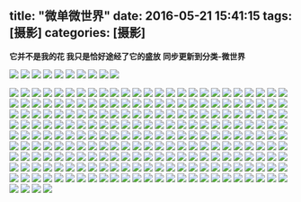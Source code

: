 ﻿

title: "微单微世界"
date:  2016-05-21 15:41:15
tags: [摄影]
categories: [摄影]
---


**它并不是我的花 我只是恰好途经了它的盛放**
**同步更新到分类-微世界**

![](http://7xubu6.com1.z0.glb.clouddn.com/16-5-21/67923945.jpg)
![](http://7xubu6.com1.z0.glb.clouddn.com/16-5-21/87724692.jpg)
![](http://7xubu6.com1.z0.glb.clouddn.com/16-5-21/12485394.jpg)
![](http://7xubu6.com1.z0.glb.clouddn.com/16-5-21/43890907.jpg)
![](http://7xubu6.com1.z0.glb.clouddn.com/16-5-21/33553156.jpg)
![](http://7xubu6.com1.z0.glb.clouddn.com/16-5-21/71478007.jpg)
![](http://7xubu6.com1.z0.glb.clouddn.com/16-5-21/54986814.jpg)
![](http://7xubu6.com1.z0.glb.clouddn.com/16-5-21/19144292.jpg)
![](http://7xubu6.com1.z0.glb.clouddn.com/16-5-21/8199880.jpg)
![](http://7xubu6.com1.z0.glb.clouddn.com/16-5-21/22002353.jpg)

<!--more-->

![](http://7xubu6.com1.z0.glb.clouddn.com/16-5-21/4250594.jpg)
![](http://7xubu6.com1.z0.glb.clouddn.com/16-5-21/27349057.jpg)
![](http://7xubu6.com1.z0.glb.clouddn.com/16-5-21/5353150.jpg)
![](http://7xubu6.com1.z0.glb.clouddn.com/16-5-21/14551624.jpg)
![](http://7xubu6.com1.z0.glb.clouddn.com/16-5-21/44291243.jpg)
![](http://7xubu6.com1.z0.glb.clouddn.com/16-5-21/24813716.jpg)
![](http://7xubu6.com1.z0.glb.clouddn.com/16-5-21/11940907.jpg)
![](http://7xubu6.com1.z0.glb.clouddn.com/16-5-21/68535462.jpg)
![](http://7xubu6.com1.z0.glb.clouddn.com/16-5-21/80630521.jpg)
![](http://7xubu6.com1.z0.glb.clouddn.com/16-5-21/9539985.jpg)
![](http://7xubu6.com1.z0.glb.clouddn.com/16-5-21/72368393.jpg)
![](http://7xubu6.com1.z0.glb.clouddn.com/16-5-21/736041.jpg)
![](http://7xubu6.com1.z0.glb.clouddn.com/16-5-21/62232648.jpg)
![](http://7xubu6.com1.z0.glb.clouddn.com/16-5-21/1922292.jpg)
![](http://7xubu6.com1.z0.glb.clouddn.com/16-5-21/58676817.jpg)
![](http://7xubu6.com1.z0.glb.clouddn.com/16-5-21/5059352.jpg)
![](http://7xubu6.com1.z0.glb.clouddn.com/16-5-21/92142896.jpg)
![](http://7xubu6.com1.z0.glb.clouddn.com/16-5-21/90931502.jpg)
![](http://7xubu6.com1.z0.glb.clouddn.com/16-5-21/99907801.jpg)
![](http://7xubu6.com1.z0.glb.clouddn.com/16-5-21/28671294.jpg)
![](http://7xubu6.com1.z0.glb.clouddn.com/16-5-21/30456407.jpg)
![](http://7xubu6.com1.z0.glb.clouddn.com/16-5-21/43635238.jpg)
![](http://7xubu6.com1.z0.glb.clouddn.com/16-5-21/75427677.jpg)
![](http://7xubu6.com1.z0.glb.clouddn.com/16-5-21/60633573.jpg)
![](http://7xubu6.com1.z0.glb.clouddn.com/16-5-21/51121352.jpg)
![](http://7xubu6.com1.z0.glb.clouddn.com/16-5-21/80237220.jpg)
![](http://7xubu6.com1.z0.glb.clouddn.com/16-5-21/58739069.jpg)
![](http://7xubu6.com1.z0.glb.clouddn.com/16-5-21/40293444.jpg)
![](http://7xubu6.com1.z0.glb.clouddn.com/16-5-21/46482768.jpg)
![](http://7xubu6.com1.z0.glb.clouddn.com/16-5-21/90842627.jpg)
![](http://7xubu6.com1.z0.glb.clouddn.com/16-5-21/58891007.jpg)
![](http://7xubu6.com1.z0.glb.clouddn.com/16-5-21/85673753.jpg)
![](http://7xubu6.com1.z0.glb.clouddn.com/16-5-21/36957423.jpg)
![](http://7xubu6.com1.z0.glb.clouddn.com/16-5-21/63416581.jpg)
![](http://7xubu6.com1.z0.glb.clouddn.com/16-5-21/43682545.jpg)
![](http://7xubu6.com1.z0.glb.clouddn.com/16-5-21/12911677.jpg)
![](http://7xubu6.com1.z0.glb.clouddn.com/16-5-21/27480103.jpg)
![](http://7xubu6.com1.z0.glb.clouddn.com/16-5-21/46201941.jpg)
![](http://7xubu6.com1.z0.glb.clouddn.com/16-5-21/39895040.jpg)
![](http://7xubu6.com1.z0.glb.clouddn.com/16-5-21/58071090.jpg)
![](http://7xubu6.com1.z0.glb.clouddn.com/16-5-21/97721109.jpg)
![](http://7xubu6.com1.z0.glb.clouddn.com/16-5-21/99720024.jpg)
![](http://7xubu6.com1.z0.glb.clouddn.com/16-5-21/41347985.jpg)
![](http://7xubu6.com1.z0.glb.clouddn.com/16-5-21/57287468.jpg)
![](http://7xubu6.com1.z0.glb.clouddn.com/16-5-21/58052617.jpg)
![](http://7xubu6.com1.z0.glb.clouddn.com/16-5-21/82046383.jpg)
![](http://7xubu6.com1.z0.glb.clouddn.com/16-5-21/70513407.jpg)
![](http://7xubu6.com1.z0.glb.clouddn.com/16-5-21/20933265.jpg)
![](http://7xubu6.com1.z0.glb.clouddn.com/16-5-21/24137689.jpg)
![](http://7xubu6.com1.z0.glb.clouddn.com/16-5-21/44710976.jpg)
![](http://7xubu6.com1.z0.glb.clouddn.com/16-5-21/98087416.jpg)
![](http://7xubu6.com1.z0.glb.clouddn.com/16-5-21/2296695.jpg)
![](http://7xubu6.com1.z0.glb.clouddn.com/16-5-21/20876858.jpg)
![](http://7xubu6.com1.z0.glb.clouddn.com/16-5-21/36754958.jpg)
![](http://7xubu6.com1.z0.glb.clouddn.com/16-5-21/8224310.jpg)
![](http://7xubu6.com1.z0.glb.clouddn.com/16-5-21/66144086.jpg)
![](http://7xubu6.com1.z0.glb.clouddn.com/16-5-21/36997812.jpg)
![](http://7xubu6.com1.z0.glb.clouddn.com/16-5-21/94912415.jpg)
![](http://7xubu6.com1.z0.glb.clouddn.com/16-5-21/46883400.jpg)
![](http://7xubu6.com1.z0.glb.clouddn.com/16-5-21/5424044.jpg)
![](http://7xubu6.com1.z0.glb.clouddn.com/16-5-21/97024871.jpg)
![](http://7xubu6.com1.z0.glb.clouddn.com/16-5-21/29077709.jpg)
![](http://7xubu6.com1.z0.glb.clouddn.com/16-5-21/63745429.jpg)
![](http://7xubu6.com1.z0.glb.clouddn.com/16-5-21/8802639.jpg)
![](http://7xubu6.com1.z0.glb.clouddn.com/16-5-21/61168856.jpg)
![](http://7xubu6.com1.z0.glb.clouddn.com/16-5-21/13431417.jpg)
![](http://7xubu6.com1.z0.glb.clouddn.com/16-5-21/77343907.jpg)
![](http://7xubu6.com1.z0.glb.clouddn.com/16-5-21/53725141.jpg)
![](http://7xubu6.com1.z0.glb.clouddn.com/16-5-21/61394292.jpg)
![](http://7xubu6.com1.z0.glb.clouddn.com/16-5-21/37811455.jpg)
![](http://7xubu6.com1.z0.glb.clouddn.com/16-5-21/96847249.jpg)
![](http://7xubu6.com1.z0.glb.clouddn.com/16-5-21/97167936.jpg)
![](http://7xubu6.com1.z0.glb.clouddn.com/16-5-21/70637654.jpg)
![](http://7xubu6.com1.z0.glb.clouddn.com/16-5-21/13261990.jpg)
![](http://7xubu6.com1.z0.glb.clouddn.com/16-5-21/8579430.jpg)
![](http://7xubu6.com1.z0.glb.clouddn.com/16-5-21/69715639.jpg)
![](http://7xubu6.com1.z0.glb.clouddn.com/16-5-21/12452625.jpg)
![](http://7xubu6.com1.z0.glb.clouddn.com/16-5-21/15057804.jpg)
![](http://7xubu6.com1.z0.glb.clouddn.com/16-5-21/34872169.jpg)
![](http://7xubu6.com1.z0.glb.clouddn.com/16-5-21/54260144.jpg)
![](http://7xubu6.com1.z0.glb.clouddn.com/16-5-21/98764925.jpg)
![](http://7xubu6.com1.z0.glb.clouddn.com/16-5-21/26910959.jpg)
![](http://7xubu6.com1.z0.glb.clouddn.com/16-5-21/40154282.jpg)
![](http://7xubu6.com1.z0.glb.clouddn.com/16-5-21/80472748.jpg)
![](http://7xubu6.com1.z0.glb.clouddn.com/16-5-21/69254957.jpg)
![](http://7xubu6.com1.z0.glb.clouddn.com/16-5-21/39436645.jpg)
![](http://7xubu6.com1.z0.glb.clouddn.com/16-5-21/35736376.jpg)
![](http://7xubu6.com1.z0.glb.clouddn.com/16-5-21/13777103.jpg)
![](http://7xubu6.com1.z0.glb.clouddn.com/16-5-21/17161150.jpg)
![](http://7xubu6.com1.z0.glb.clouddn.com/16-5-21/18020041.jpg)
![](http://7xubu6.com1.z0.glb.clouddn.com/16-5-21/97809510.jpg)
![](http://7xubu6.com1.z0.glb.clouddn.com/16-5-21/19341926.jpg)
![](http://7xubu6.com1.z0.glb.clouddn.com/16-5-21/73013812.jpg)
![](http://7xubu6.com1.z0.glb.clouddn.com/16-5-21/91059830.jpg)
![](http://7xubu6.com1.z0.glb.clouddn.com/16-5-21/77122246.jpg)
![](http://7xubu6.com1.z0.glb.clouddn.com/16-5-21/36177757.jpg)
![](http://7xubu6.com1.z0.glb.clouddn.com/16-5-21/71255168.jpg)
![](http://7xubu6.com1.z0.glb.clouddn.com/16-5-21/38292901.jpg)
![](http://7xubu6.com1.z0.glb.clouddn.com/16-5-21/39724383.jpg)
![](http://7xubu6.com1.z0.glb.clouddn.com/16-5-21/63510372.jpg)
![](http://7xubu6.com1.z0.glb.clouddn.com/16-5-21/90132350.jpg)
![](http://7xubu6.com1.z0.glb.clouddn.com/16-5-21/92195544.jpg)
![](http://7xubu6.com1.z0.glb.clouddn.com/16-5-21/97754586.jpg)
![](http://7xubu6.com1.z0.glb.clouddn.com/16-5-21/70234156.jpg)
![](http://7xubu6.com1.z0.glb.clouddn.com/16-5-21/82616165.jpg)
![](http://7xubu6.com1.z0.glb.clouddn.com/16-5-21/6465239.jpg)
![](http://7xubu6.com1.z0.glb.clouddn.com/16-5-21/77455387.jpg)
![](http://7xubu6.com1.z0.glb.clouddn.com/16-5-21/97308300.jpg)
![](http://7xubu6.com1.z0.glb.clouddn.com/16-5-21/8734743.jpg)
![](http://7xubu6.com1.z0.glb.clouddn.com/16-5-21/11411136.jpg)
![](http://7xubu6.com1.z0.glb.clouddn.com/16-5-21/49924280.jpg)
![](http://7xubu6.com1.z0.glb.clouddn.com/16-5-21/17626469.jpg)
![](http://7xubu6.com1.z0.glb.clouddn.com/16-5-21/9514521.jpg)
![](http://7xubu6.com1.z0.glb.clouddn.com/16-5-21/84847209.jpg)
![](http://7xubu6.com1.z0.glb.clouddn.com/16-5-21/71190776.jpg)
![](http://7xubu6.com1.z0.glb.clouddn.com/16-5-21/79498613.jpg)
![](http://7xubu6.com1.z0.glb.clouddn.com/16-5-21/90186468.jpg)
![](http://7xubu6.com1.z0.glb.clouddn.com/16-5-21/2280965.jpg)
![](http://7xubu6.com1.z0.glb.clouddn.com/16-5-21/67909421.jpg)
![](http://7xubu6.com1.z0.glb.clouddn.com/16-5-21/3507117.jpg)
![](http://7xubu6.com1.z0.glb.clouddn.com/16-5-21/31285534.jpg)
![](http://7xubu6.com1.z0.glb.clouddn.com/16-5-21/70129004.jpg)
![](http://7xubu6.com1.z0.glb.clouddn.com/16-5-21/32561928.jpg)
![](http://7xubu6.com1.z0.glb.clouddn.com/16-5-21/88388885.jpg)
![](http://7xubu6.com1.z0.glb.clouddn.com/16-5-21/22827148.jpg)
![](http://7xubu6.com1.z0.glb.clouddn.com/16-5-21/68179222.jpg)
![](http://7xubu6.com1.z0.glb.clouddn.com/16-5-21/73356339.jpg)
![](http://7xubu6.com1.z0.glb.clouddn.com/16-5-21/34936555.jpg)
![](http://7xubu6.com1.z0.glb.clouddn.com/16-5-21/45691011.jpg)
![](http://7xubu6.com1.z0.glb.clouddn.com/16-5-21/53341019.jpg)
![](http://7xubu6.com1.z0.glb.clouddn.com/16-5-21/66355665.jpg)
![](http://7xubu6.com1.z0.glb.clouddn.com/16-5-21/74158591.jpg)
![](http://7xubu6.com1.z0.glb.clouddn.com/16-5-21/90480919.jpg)
![](http://7xubu6.com1.z0.glb.clouddn.com/16-5-21/78069816.jpg)
![](http://7xubu6.com1.z0.glb.clouddn.com/16-5-21/18364390.jpg)
![](http://7xubu6.com1.z0.glb.clouddn.com/16-5-21/63343391.jpg)
![](http://7xubu6.com1.z0.glb.clouddn.com/16-5-21/58089407.jpg)
![](http://7xubu6.com1.z0.glb.clouddn.com/16-5-21/79295694.jpg)
![](http://7xubu6.com1.z0.glb.clouddn.com/16-5-21/68550970.jpg)
![](http://7xubu6.com1.z0.glb.clouddn.com/16-5-21/10120905.jpg)
![](http://7xubu6.com1.z0.glb.clouddn.com/16-5-21/25253483.jpg)
![](http://7xubu6.com1.z0.glb.clouddn.com/16-5-21/20525904.jpg)
![](http://7xubu6.com1.z0.glb.clouddn.com/16-5-21/54814351.jpg)
![](http://7xubu6.com1.z0.glb.clouddn.com/16-5-21/51936564.jpg)
![](http://7xubu6.com1.z0.glb.clouddn.com/16-5-21/66305730.jpg)
![](http://7xubu6.com1.z0.glb.clouddn.com/16-5-21/20217637.jpg)
![](http://7xubu6.com1.z0.glb.clouddn.com/16-5-21/18376955.jpg)
![](http://7xubu6.com1.z0.glb.clouddn.com/16-5-21/95473693.jpg)
![](http://7xubu6.com1.z0.glb.clouddn.com/16-5-21/8022878.jpg)
![](http://7xubu6.com1.z0.glb.clouddn.com/16-5-21/2548507.jpg)
![](http://7xubu6.com1.z0.glb.clouddn.com/16-5-21/22567190.jpg)
![](http://7xubu6.com1.z0.glb.clouddn.com/16-5-21/87097142.jpg)
![](http://7xubu6.com1.z0.glb.clouddn.com/16-5-21/93640356.jpg)
![](http://7xubu6.com1.z0.glb.clouddn.com/16-5-21/2625165.jpg)
![](http://7xubu6.com1.z0.glb.clouddn.com/16-5-21/23572264.jpg)
![](http://7xubu6.com1.z0.glb.clouddn.com/16-5-21/47201793.jpg)
![](http://7xubu6.com1.z0.glb.clouddn.com/16-5-21/79634344.jpg)
![](http://7xubu6.com1.z0.glb.clouddn.com/16-5-21/92474787.jpg)
![](http://7xubu6.com1.z0.glb.clouddn.com/16-5-21/24045219.jpg)
![](http://7xubu6.com1.z0.glb.clouddn.com/16-5-21/3332624.jpg)
![](http://7xubu6.com1.z0.glb.clouddn.com/16-5-21/59313255.jpg)
![](http://7xubu6.com1.z0.glb.clouddn.com/16-5-21/97385176.jpg)
![](http://7xubu6.com1.z0.glb.clouddn.com/16-5-21/81333415.jpg)
![](http://7xubu6.com1.z0.glb.clouddn.com/16-5-21/51074526.jpg)
![](http://7xubu6.com1.z0.glb.clouddn.com/16-5-21/92274071.jpg)
![](http://7xubu6.com1.z0.glb.clouddn.com/16-5-21/60737741.jpg)
![](http://7xubu6.com1.z0.glb.clouddn.com/16-5-21/54248646.jpg)
![](http://7xubu6.com1.z0.glb.clouddn.com/16-5-21/41732815.jpg)
![](http://7xubu6.com1.z0.glb.clouddn.com/16-5-21/6850992.jpg)
![](http://7xubu6.com1.z0.glb.clouddn.com/16-5-21/35591552.jpg)
![](http://7xubu6.com1.z0.glb.clouddn.com/16-5-21/89161001.jpg)
![](http://7xubu6.com1.z0.glb.clouddn.com/16-5-21/2790463.jpg)
![](http://7xubu6.com1.z0.glb.clouddn.com/16-5-21/23733752.jpg)
![](http://7xubu6.com1.z0.glb.clouddn.com/16-5-21/78701625.jpg)
![](http://7xubu6.com1.z0.glb.clouddn.com/16-5-21/43446926.jpg)
![](http://7xubu6.com1.z0.glb.clouddn.com/16-5-21/92410902.jpg)
![](http://7xubu6.com1.z0.glb.clouddn.com/16-5-21/20626919.jpg)
![](http://7xubu6.com1.z0.glb.clouddn.com/16-5-21/13265853.jpg)
![](http://7xubu6.com1.z0.glb.clouddn.com/16-5-21/1082248.jpg)
![](http://7xubu6.com1.z0.glb.clouddn.com/16-5-21/88052571.jpg)
![](http://7xubu6.com1.z0.glb.clouddn.com/16-5-21/26218088.jpg)
![](http://7xubu6.com1.z0.glb.clouddn.com/16-5-21/10229120.jpg)
![](http://7xubu6.com1.z0.glb.clouddn.com/16-5-21/7025945.jpg)
![](http://7xubu6.com1.z0.glb.clouddn.com/16-5-21/35564673.jpg)
![](http://7xubu6.com1.z0.glb.clouddn.com/16-5-21/24593583.jpg)
![](http://7xubu6.com1.z0.glb.clouddn.com/16-5-21/21019374.jpg)
![](http://7xubu6.com1.z0.glb.clouddn.com/16-5-21/55629085.jpg)
![](http://7xubu6.com1.z0.glb.clouddn.com/16-5-21/72073293.jpg)
![](http://7xubu6.com1.z0.glb.clouddn.com/16-5-21/97577415.jpg)
![](http://7xubu6.com1.z0.glb.clouddn.com/16-5-21/10815851.jpg)
![](http://7xubu6.com1.z0.glb.clouddn.com/16-5-21/7342314.jpg)
![](http://7xubu6.com1.z0.glb.clouddn.com/16-5-21/23905886.jpg)
![](http://7xubu6.com1.z0.glb.clouddn.com/16-5-21/72522054.jpg)
![](http://7xubu6.com1.z0.glb.clouddn.com/16-5-21/64530486.jpg)
![](http://7xubu6.com1.z0.glb.clouddn.com/16-5-21/27603753.jpg)
![](http://7xubu6.com1.z0.glb.clouddn.com/16-5-21/51133941.jpg)
![](http://7xubu6.com1.z0.glb.clouddn.com/16-5-21/36136841.jpg)
![](http://7xubu6.com1.z0.glb.clouddn.com/16-5-21/37997725.jpg)
![](http://7xubu6.com1.z0.glb.clouddn.com/16-5-21/74640770.jpg)
![](http://7xubu6.com1.z0.glb.clouddn.com/16-5-21/26758866.jpg)
![](http://7xubu6.com1.z0.glb.clouddn.com/16-5-21/94819125.jpg)
![](http://7xubu6.com1.z0.glb.clouddn.com/16-5-21/92509617.jpg)
![](http://7xubu6.com1.z0.glb.clouddn.com/16-5-21/33071204.jpg)
![](http://7xubu6.com1.z0.glb.clouddn.com/16-5-21/84115437.jpg)
![](http://7xubu6.com1.z0.glb.clouddn.com/16-5-21/48994646.jpg)
![](http://7xubu6.com1.z0.glb.clouddn.com/16-5-21/63274873.jpg)
![](http://7xubu6.com1.z0.glb.clouddn.com/16-5-21/81832883.jpg)
![](http://7xubu6.com1.z0.glb.clouddn.com/16-5-21/71478007.jpg)
![](http://7xubu6.com1.z0.glb.clouddn.com/16-5-21/49799674.jpg)
![](http://7xubu6.com1.z0.glb.clouddn.com/16-5-21/60690168.jpg)
![](http://7xubu6.com1.z0.glb.clouddn.com/16-5-21/29963222.jpg)
![](http://7xubu6.com1.z0.glb.clouddn.com/16-5-21/55824697.jpg)
![](http://7xubu6.com1.z0.glb.clouddn.com/16-5-21/73197198.jpg)
![](http://7xubu6.com1.z0.glb.clouddn.com/16-5-21/42745813.jpg)
![](http://7xubu6.com1.z0.glb.clouddn.com/16-5-21/76000228.jpg)
![](http://7xubu6.com1.z0.glb.clouddn.com/16-5-21/92599096.jpg)
![](http://7xubu6.com1.z0.glb.clouddn.com/16-5-21/79098461.jpg)
![](http://7xubu6.com1.z0.glb.clouddn.com/16-5-21/73231938.jpg)
![](http://7xubu6.com1.z0.glb.clouddn.com/16-5-21/82183515.jpg)
![](http://7xubu6.com1.z0.glb.clouddn.com/16-5-21/5875088.jpg)
![](http://7xubu6.com1.z0.glb.clouddn.com/16-5-21/26252839.jpg)
![](http://7xubu6.com1.z0.glb.clouddn.com/16-5-21/84980763.jpg)
![](http://7xubu6.com1.z0.glb.clouddn.com/16-5-21/61973899.jpg)
![](http://7xubu6.com1.z0.glb.clouddn.com/16-5-21/30275762.jpg)
![](http://7xubu6.com1.z0.glb.clouddn.com/16-5-21/13751123.jpg)
![](http://7xubu6.com1.z0.glb.clouddn.com/16-5-21/28242219.jpg)
![](http://7xubu6.com1.z0.glb.clouddn.com/16-5-21/75988397.jpg)
![](http://7xubu6.com1.z0.glb.clouddn.com/16-5-21/55074488.jpg)
![](http://7xubu6.com1.z0.glb.clouddn.com/16-5-21/51096235.jpg)



